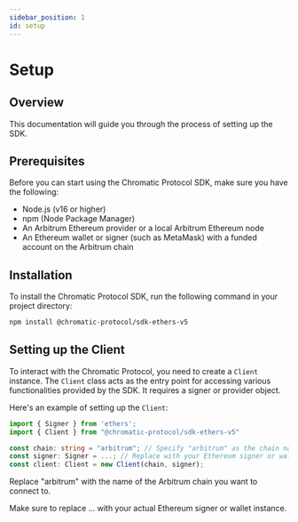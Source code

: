 ```yaml
---
sidebar_position: 1
id: setup
---
```


# Setup

## Overview

This documentation will guide you through the process of setting up the SDK.

## Prerequisites

Before you can start using the Chromatic Protocol SDK, make sure you have the following:

- Node.js (v16 or higher)
- npm (Node Package Manager)
- An Arbitrum Ethereum provider or a local Arbitrum Ethereum node
- An Ethereum wallet or signer (such as MetaMask) with a funded account on the Arbitrum chain


## Installation

To install the Chromatic Protocol SDK, run the following command in your project directory:

```bash npm2yarn
npm install @chromatic-protocol/sdk-ethers-v5
```

## Setting up the Client

To interact with the Chromatic Protocol, you need to create a `Client` instance. The `Client` class acts as the entry point for accessing various functionalities provided by the SDK. It requires a signer or provider object.

Here's an example of setting up the `Client`:

```typescript
import { Signer } from 'ethers';
import { Client } from "@chromatic-protocol/sdk-ethers-v5"

const chain: string = "arbitrum"; // Specify "arbitrum" as the chain name for the Arbitrum chain
const signer: Signer = ...; // Replace with your Ethereum signer or wallet instance
const client: Client = new Client(chain, signer);
```

Replace "arbitrum" with the name of the Arbitrum chain you want to connect to.

Make sure to replace ... with your actual Ethereum signer or wallet instance.

